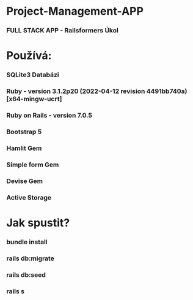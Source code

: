 # Project-Management-APP
### FULL STACK APP - Railsformers Úkol

# Používá:
### SQLite3 Databázi
### Ruby - version 3.1.2p20 (2022-04-12 revision 4491bb740a) [x64-mingw-ucrt]
### Ruby on Rails - version 7.0.5
### Bootstrap 5
### Hamlit Gem
### Simple form Gem
### Devise Gem
### Active Storage

# Jak spustit?
### bundle install
### rails db:migrate
### rails db:seed
### rails s
